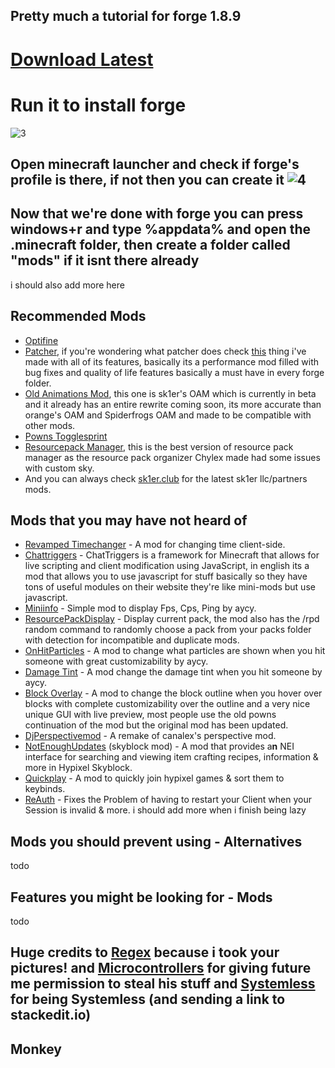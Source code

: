 ## Pretty much a tutorial for forge 1.8.9
# [Download Latest](http://files.minecraftforge.net/maven/net/minecraftforge/forge/index_1.8.9.html)
# Run it to install forge  
![3](https://regex.rest/media/forgefordummies/3.png)
## Open minecraft launcher and check if forge's profile is there, if not then you can create it ![4](https://regex.rest/media/forgefordummies/4.png)
## Now that we're done with forge you can press windows+r and type %appdata% and open the .minecraft folder, then create a folder called "mods" if it isnt there already
i should also add more here
## Recommended Mods
- [Optifine](https://optifine.net/adloadx?f=OptiFine_1.8.9_HD_U_M5.jar) 
- [Patcher](https://sk1er.llc/mods/patcher), if you're wondering what patcher does check [this](https://hst.sh/haxomowote.cpp) thing i've made with all of its features, basically its a performance mod filled with bug fixes and quality of life features basically a must have in every forge folder.
- [Old Animations Mod](https://sk1er.club/beta), this one is sk1er's OAM which is currently in beta and it already has an entire rewrite coming soon, its more accurate than orange's OAM and Spiderfrogs OAM and made to be compatible with other mods.
- [Powns Togglesprint](https://download.powns.dev/togglesneak189)
- [Resourcepack Manager](https://www.youtube.com/watch?v=OQZFWrrEcYM), this is the best version of resource pack manager as the resource pack organizer Chylex made had some issues with custom sky.
- And you can always check [sk1er.club](https://sk1er.llc) for the latest sk1er llc/partners mods. 
## Mods that you may have not heard of
- [Revamped Timechanger](https://hypixel.net/threads/forge-1-8-9-timechanger-2-2-1-an-improved-timechanger-mod.3574261/) - A mod for changing time client-side.
- [Chattriggers](https://chattriggers.com/) - ChatTriggers is a framework for Minecraft that allows for live scripting and client modification using JavaScript, in english its a mod that allows you to use javascript for stuff basically so they have tons of useful modules on their website they're like mini-mods but use javascript.
- [Miniinfo](https://www.youtube.com/watch?v=9OwPMxBzQog) - Simple mod to display Fps, Cps, Ping by aycy.
- [ResourcePackDisplay](https://github.com/1fxe/Resource-Pack-Display/releases/) - Display current pack, the mod also has the /rpd random command to randomly choose a pack from your packs folder with detection for incompatible and duplicate mods.
- [OnHitParticles](https://www.youtube.com/watch?v=0PPR_t-qyfw) - A mod to change what particles are shown when you hit someone with great customizability by aycy.
-  [Damage Tint](https://hypixel.net/threads/forge-1-8-9-damage-tint-v2-0.2008597/) - A mod change the damage tint when you hit someone by aycy.
- [Block Overlay](https://hypixel.net/threads/forge-1-8-9-block-overlay-v4-0-3.1417995/) - A mod to change the block outline when you hover over blocks with complete customizability over the outline and a very nice unique GUI with live preview, most people use the old powns continuation of the mod but the original mod has been updated.
- [DjPerspectivemod](https://github.com/DJtheRedstoner/PerspectiveModv4) - A remake of canalex's perspective mod.
- [NotEnoughUpdates](https://moulberry.github.io/projects) (skyblock mod) - A mod that provides a**n** NEI interface for searching and viewing item crafting recipes, information & more in Hypixel Skyblock.
- [Quickplay](https://hypixel.net/threads/forge-quickplay-v2-0-4-quickly-join-games-on-the-network.1317410/) - A mod to quickly join hypixel games & sort them to keybinds.
- [ReAuth](https://www.curseforge.com/minecraft/mc-mods/reauth/download/2433385) - Fixes the Problem of having to restart your Client when your Session is invalid & more.
i should add more when i finish being lazy
## Mods you should prevent using - Alternatives
todo
## Features you might be looking for - Mods
todo
## Huge credits to [Regex](https://regex.rest/) because i took your pictures! and [Microcontrollers](https://github.com/MicrocontrollersDev/) for giving future me permission to steal his stuff and [Systemless](https://github.com/SystemlessDev) for being Systemless (and sending a link to stackedit.io) 
## Monkey
